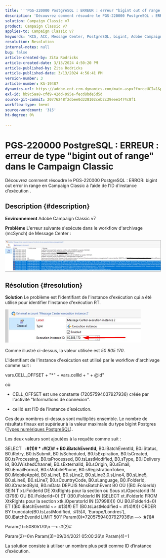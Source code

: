 ```yaml
---
title: '''PGS-220000 PostgreSQL : ERREUR : erreur "bigint out of range in Campaign Classic"'
description: 'Découvrez comment résoudre le PGS-220000 PostgreSQL : ERROR: bigint out error in Campaign Classic'
solution: Campaign Classic v7
product: Campaign Classic v7
applies-to: Campaign Classic v7
keywords: 'KCS, ACC, Message Center, PostgreSQL, bigint, Adobe Campaign Classic v7, PGS-220000, ERROR : bigint out, dépannage'
resolution: Resolution
internal-notes: null
bug: false
article-created-by: Zita Rodricks
article-created-date: 3/13/2024 4:50:20 PM
article-published-by: Zita Rodricks
article-published-date: 3/13/2024 4:56:41 PM
version-number: 3
article-number: KA-19487
dynamics-url: https://adobe-ent.crm.dynamics.com/main.aspx?forceUCI=1&pagetype=entityrecord&etn=knowledgearticle&id=f1155bc4-59e1-ee11-904d-6045bd0065b6
exl-id: bb9c5aa8-cfd9-42dd-995e-fecd8bde5d5d
source-git-commit: 20776248f2dbee0d328102ceb2c39eee1474c8f1
workflow-type: tm+mt
source-wordcount: '315'
ht-degree: 0%

---
```


# PGS-220000 PostgreSQL : ERREUR : erreur de type &quot;bigint out of range&quot; dans le Campaign Classic


Découvrez comment résoudre le PGS-220000 PostgreSQL : ERROR: bigint out error in range en Campaign Classic à l’aide de l’ID d’instance d’exécution .

## Description {#description}


<b>Environnement</b>
Adobe Campaign Classic v7

<b>Problème</b>
L&#39;erreur suivante s&#39;exécute dans le workflow d&#39;archivage (mcSynch) de Message Center :

![](assets/___f3155bc4-59e1-ee11-904d-6045bd0065b6___.png)




## Résolution {#resolution}


<b>Solution</b>
Le problème est l&#39;identifiant de l&#39;instance d&#39;exécution qui a été utilisé pour identifier l&#39;instance d&#39;exécution RT.

![](assets/b19e48ed-65d1-ec11-a7b5-00224809c556.png)

Comme illustré ci-dessus, la valeur utilisée est *50 805 170*.

L&#39;identifiant de l&#39;instance d&#39;exécution est utilisé par le workflow d&#39;archivage comme suit :

vars.CELL_OFFSET + &quot;\*&quot; + vars.cellId + &quot; + @id&quot;

où

- CELL_OFFSET est une constante (72057594037927936) créée par l&#39;activité &quot;Informations de connexion&quot;.

- cellId est l’ID de l’instance d’exécution.

Ces deux nombres ci-dessus sont multipliés ensemble. Le nombre de résultats finaux est supérieur à la valeur maximale du type bigint Postgres ([Types numériques PostgreSQL](https://www.postgresql.org/docs/10/datatype-numeric.html)).

Les deux valeurs sont ajoutées à la requête comme suit :

SELECT   <b>:#(1)# \* :#(2)# + B0.iBatchEventId</b>, B0.iBatchEventId, B0.iStatus, B0.iRetry, B0.tsSubmit, B0.tsScheduled, B0.tsExpiration, B0.tsCreated, B0.tsProcessing, B0.tsProcessed, B0.tsLastModified, B0.sType, B0.iDelivery Id, B0.iWishedChannel, B0.sExternalId, B0.sOrigin, B0.sEmail, B0.iEmailFormat, B0.sMobilePhone, B0.sRegistrationToken, B0.iMobileAppId, B0.sLine1, B0.sLine2, B0.sLine3,0.sLine4, B0.sLine5, B0.sLine6, B0.sLine7, B0.sCountryCode, B0.sLanguage, B0.iFolderId, B0.iCreatedById, B0.mData DEPUIS NmsBatchEvent B0 OÙ ((B0.iFolderId) SEIN T xt.iFolderId DE XtkRights pour la section où Sous xt.iOperatorId IN (3798) OU B0.iFolderId=0) ET ((B0.iFolderId IN (SELECT xt.iFolderId FROM XtkRights pour la section xtk.iOperatorId IN (37998)))) OU B0.iFolderId=0) ET ((B0.iBatchEventId `<` `>`  :#(3)#) ET (B0.tsLastModified `<`  :#(4)#))) ORDER BY truncdate(B0.tsLastModified, :#(5)#, &#39;Europe/Londres&#39;), B0.iBatchEventId LIMIT 501&#39; Param(0)=72057594037927936\n —`>`  :#(1)#

Param(1)=50805170\n —`>`  :#(2)#

Param(2)=0\n Param(3)=09/04/2021 05:00:26\n Param(4)=1

La solution consiste à utiliser un nombre plus petit comme ID d’instance d’exécution.
